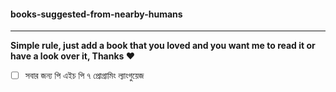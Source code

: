 #### books-suggested-from-nearby-humans
---
**Simple rule, just add a book that you loved and you want me to read it or have a look over it, Thanks :heart:**

 - [ ] সবার জন্য পি এইচ পি ৭ প্রোগ্রামিং ল্যাংগুয়েজ

